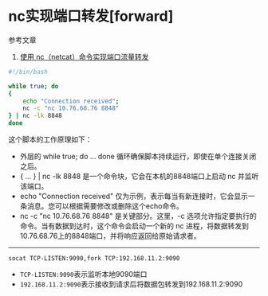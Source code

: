 # nc实现端口转发[forward]

参考文章

1. [使用 nc（netcat）命令实现端口流量转发](https://blog.csdn.net/qq_14829643/article/details/134346394)

```bash
#!/bin/bash

while true; do
{ 
    echo "Connection received"; 
    nc -c "nc 10.76.68.76 8848" 
} | nc -lk 8848
done
```

这个脚本的工作原理如下：

- 外层的 while true; do ... done 循环确保脚本持续运行，即使在单个连接关闭之后。
- { ... } | nc -lk 8848 是一个命令块，它会在本机的8848端口上启动 nc 并监听该端口。
- echo "Connection received" 仅为示例，表示每当有新连接时，它会显示一条消息。您可以根据需要修改或删除这个echo命令。
- nc -c "nc 10.76.68.76 8848" 是关键部分。这里，-c 选项允许指定要执行的命令。当有数据到达时，这个命令会启动一个新的 nc 进程，将数据转发到10.76.68.76上的8848端口，并将响应返回给原始请求者。

------

```
socat TCP-LISTEN:9090,fork TCP:192.168.11.2:9090
```

- `TCP-LISTEN:9090`表示监听本地9090端口
- `192.168.11.2:9090`表示接收到请求后将数据包转发到192.168.11.2:9090


